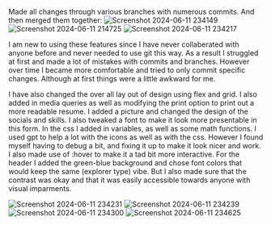 Made all changes through various branches with numerous commits. And then merged them together:
![Screenshot 2024-06-11 234149](https://github.com/tomasGonz67/IS219HW4/assets/89033647/738b3a9b-140b-44b1-9f49-a9e5ee73bd91)
![Screenshot 2024-06-11 214725](https://github.com/tomasGonz67/IS219HW4/assets/89033647/c00968b7-cb13-4e76-8de0-f3affcff1c46)
![Screenshot 2024-06-11 234217](https://github.com/tomasGonz67/IS219HW4/assets/89033647/6ed2dfff-c734-40e5-b16d-122ea0d996fb)

I am new to using these features since I have never collaberated with anyone before and never needed to use git this way. As a result I struggled at first and made a lot of mistakes with commits and branches. However over time I became more comfortable and tried to only commit specific changes. Although at first things were a little awkward for me.

I have also changed the over all lay out of design using flex and grid. I also added in media queries as well as modifying the print option to print out a more readable resume. I added a picture and changed the design of the socials and skills. I also tweaked a font to make it look more presentable in this form. In the css I added in variables, as well as some math functions. I used gpt to help a lot with the icons as well as with the css. However I found myself having to debug a bit, and fixing it up to make it look nicer and work. I also made use of :hover to make it a tad bit more interactive. For the header I added the green-blue background and chose font colors that would keep the same (explorer type) vibe. But I also made sure that the contrast was okay and that it was easily accessible towards anyone with visual imparments.

![Screenshot 2024-06-11 234231](https://github.com/tomasGonz67/IS219HW4/assets/89033647/38b69fac-7c32-49ed-a95a-904474fda2ea)
![Screenshot 2024-06-11 234239](https://github.com/tomasGonz67/IS219HW4/assets/89033647/c2304e02-d7dd-4c15-b232-bbe25d8d6742)
![Screenshot 2024-06-11 234300](https://github.com/tomasGonz67/IS219HW4/assets/89033647/20db80fb-5a66-4dd4-8b5f-daa8bdd763e8)
![Screenshot 2024-06-11 234625](https://github.com/tomasGonz67/IS219HW4/assets/89033647/7f83a452-98a3-47b3-a937-cb3229177cce)

